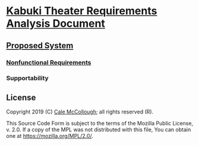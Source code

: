 # [Kabuki Theater Requirements Analysis Document](../../readme.md)

## [Proposed System](../readme.md)

### [Nonfunctional Requirements](./readme.md)

### Supportability

## License

Copyright 2019 (C) [Cale McCollough](https://calemccollough.github.io); all rights reserved (R).

This Source Code Form is subject to the terms of the Mozilla Public License, v. 2.0. If a copy of the MPL was not distributed with this file, You can obtain one at <https://mozilla.org/MPL/2.0/>.
